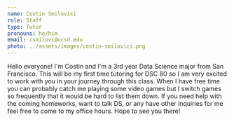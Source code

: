 ```yaml
---
name: Costin Smilovici
role: Staff
type: Tutor
pronouns: he/him
email: csmilovi@ucsd.edu
photo: ../assets/images/costin-smilovici.png
---
```


Hello everyone! I'm Costin and I'm a 3rd year Data Science major from San Francisco. This will be my first time tutoring for DSC 80 so I am very excited to work with you in your journey through this class. When I have free time you can probably catch me playing some video games but I switch games so frequently that it would be hard to list them down. If you need help with the coming homeworks, want to talk DS, or any have other inquiries for me feel free to come to my office hours. Hope to see you there!
